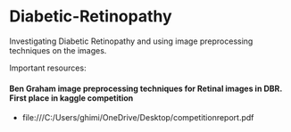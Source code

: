 # Diabetic-Retinopathy
Investigating Diabetic Retinopathy and using image preprocessing techniques on the images.

Important resources:
#### Ben Graham image preprocessing techniques for Retinal images in DBR. First place in kaggle competition
- file:///C:/Users/ghimi/OneDrive/Desktop/competitionreport.pdf 
